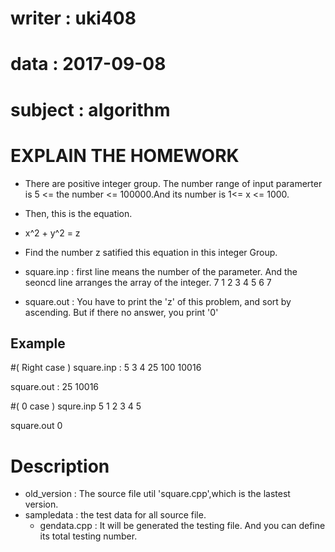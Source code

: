 # writer : uki408
# data : 2017-09-08
# subject : algorithm

# EXPLAIN THE HOMEWORK
- There are positive integer group. The number range of input paramerter is 5 <= the number <= 100000.And its number is 1<= x <= 1000.
- Then, this is the equation.
- x^2 + y^2 = z

- Find the number z satified this equation in this integer Group. 

- square.inp : first line means the number of the parameter. And the seoncd line arranges the array of the integer.
7
1 2 3 4 5 6 7

- square.out : You have to print the 'z' of this problem, and sort by ascending. But if there no answer, you print '0'

## Example ##
#( Right case )
square.inp : 
5
3 4 25 100 10016

square.out :
25 10016

#( 0 case )
squre.inp
5
1 2 3 4 5

square.out
0

# Description

- old_version : The source file util 'square.cpp',which is the lastest version.
- sampledata : the test data for all source file.
	- gendata.cpp : It will be generated the testing file. And you can define its total testing number.


